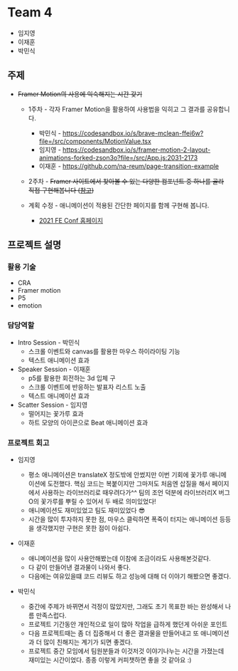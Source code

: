 # Team 4

- 임지영
- 이재훈
- 박민식

## 주제

- ~~Framer Motion의 사용에 익숙해지는 시간 갖기~~

  - 1주차 - 각자 Framer Motion을 활용하여 사용법을 익히고 그 결과를 공유합니다.
    - 박민식 - https://codesandbox.io/s/brave-mclean-ffei6w?file=/src/components/MotionValue.tsx
    - 임지영 - https://codesandbox.io/s/framer-motion-2-layout-animations-forked-zson3o?file=/src/App.js:2031-2173
    - 이재훈 - https://github.com/na-reum/page-transition-example
  - 2주차 - ~~Framer 사이트에서 찾아볼 수 있는 다양한 컴포넌트 중 하나를 골라 직접 구현해봅니다 ([참고](https://www.framer.com/examples/social-app/))~~

  - 계획 수정 - 애니메이션이 적용된 간단한 페이지를 함께 구현해 봅니다.
    - [2021 FE Conf 홈페이지](https://2021.feconf.kr/)

## 프로젝트 설명

### 활용 기술

- CRA
- Framer motion
- P5
- emotion

### 담당역할

- Intro Session - 박민식
  - 스크롤 이벤트와 canvas를 활용한 마우스 하이라이팅 기능
  - 텍스트 애니메이션 효과
- Speaker Session - 이재훈
  - p5를 활용한 회전하는 3d 입체 구
  - 스크롤 이벤트에 반응하는 발표자 리스트 노출
  - 텍스트 애니메이션 효과
- Scatter Session - 임지영
  - 떨어지는 꽃가루 효과
  - 하트 모양의 아이콘으로 Beat 애니메이션 효과

### 프로젝트 회고

- 임지영

  - 평소 애니메이션은 translateX 정도밖에 안썼지만 이번 기회에 꽃가루 애니메이션에 도전했다. 핵심 코드는 복붙이지만 그마저도 처음엔 삽질을 해서 페이지에서 사용하는 라이브러리로 때우려다가^^ 팀의 조언 덕분에 라이브러리X 버그O의 꽃가루를 뿌릴 수 있어서 두 배로 의미있었다!
  - 애니메이션도 재미있었고 팀도 재미있었다 😎
  - 시간을 많이 투자하지 못한 점, 마우스 클릭하면 폭죽이 터지는 애니메이션 등등을 생각했지만 구현은 못한 점이 아쉽다.

- 이재훈

  - 애니메이션을 많이 사용안해봤는데 이참에 조금이라도 사용해본것같다.
  - 다 같이 만들어낸 결과물이 나와서 좋다.
  - 다음에는 여유있을떄 코드 리뷰도 하고 성능에 대해 더 이야기 해봤으면 좋겠다.

- 박민식
  - 중간에 주제가 바뀌면서 걱정이 많았지만, 그래도 초기 목표한 바는 완성해서 나름 만족스럽다.
  - 프로젝트 기간동안 개인적으로 일이 많아 작업을 급하게 했던게 아쉬운 포인트
  - 다음 프로젝트때는 좀 더 집중해서 더 좋은 결과물을 만들어내고 또 애니메이션과 더 많이 친해지는 계기가 되면 좋겠다.
  - 프로젝트 중간 모임에서 팀원분들과 이것저것 이야기나누는 시간을 가졌는데 재미있는 시간이었다. 종종 이렇게 커피챗하면 좋을 것 같아요 :)
